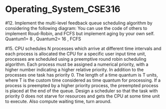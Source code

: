 # Operating_System_CSE316
#12.	Implement the multi-level feedback queue scheduling algorithm by considering the following diagram: 
     You can use the code of others to implement Roud-Robin, and FCFS but implement aging by your own self.
     Quantum1= 8 , Quantum2= 16 , FCFS

#15.	CPU schedules N processes which arrive at different time intervals and each process is allocated the CPU for
  a specific user input time unit, processes are scheduled using a preemptive round robin scheduling algorithm. 
  Each process must be assigned a numerical priority, with a higher number indicating a higher relative priority. 
  In addition to the processes one task has priority 0. The length of a time quantum is T units, where T is the 
  custom time considered as time quantum for processing. If a process is preempted by a higher priority process, 
  the preempted process is placed at the end of the queue. Design a scheduler so that the task with priority 0 does 
  not starve for resources and gets the CPU at some time unit to execute. Also compute waiting time, turn around.


